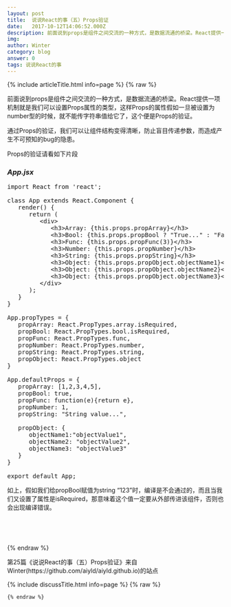 ```yaml
---
layout: post
title:  说说React的事（五）Props验证
date:   2017-10-12T14:06:52.000Z
description: 前面说到props是组件之间交流的一种方式，是数据流通的桥梁。React提供一项机制就是我们可以设置Props属性的类型，这样Props的属性假如一旦被设置为n...
img: 
author: Winter
category: blog
answer: 0
tags: 说说React的事
---
```

<div class="article-root">
  <div class="article">
    {% include articleTitle.html info=page %}
    {% raw %}
    <div class="article-content"><p>前面说到props是组件之间交流的一种方式，是数据流通的桥梁。React提供一项机制就是我们可以设置Props属性的类型，这样Props的属性假如一旦被设置为number型的时候，就不能传字符串值给它了，这个便是Props的验证。</p>

<p>通过Props的验证，我们可以让组件结构变得清晰，防止盲目传递参数，而造成产生不可预知的bug的隐患。</p>

<p>Props的验证请看如下片段</p>

<h3><em><strong>App.jsx</strong></em></h3>

<pre>
import React from &#39;react&#39;;

class App extends React.Component {
   render() {
      return (
         &lt;div&gt;
            &lt;h3&gt;Array: {this.props.propArray}&lt;/h3&gt;
            &lt;h3&gt;Bool: {this.props.propBool ? &quot;True...&quot; : &quot;False...&quot;}&lt;/h3&gt;
            &lt;h3&gt;Func: {this.props.propFunc(3)}&lt;/h3&gt;
            &lt;h3&gt;Number: {this.props.propNumber}&lt;/h3&gt;
            &lt;h3&gt;String: {this.props.propString}&lt;/h3&gt;
            &lt;h3&gt;Object: {this.props.propObject.objectName1}&lt;/h3&gt;
            &lt;h3&gt;Object: {this.props.propObject.objectName2}&lt;/h3&gt;
            &lt;h3&gt;Object: {this.props.propObject.objectName3}&lt;/h3&gt;
         &lt;/div&gt;
      );
   }
}

App.propTypes = {
   propArray: React.PropTypes.array.isRequired,
   propBool: React.PropTypes.bool.isRequired,
   propFunc: React.PropTypes.func,
   propNumber: React.PropTypes.number,
   propString: React.PropTypes.string,
   propObject: React.PropTypes.object
}

App.defaultProps = {
   propArray: [1,2,3,4,5],
   propBool: true,
   propFunc: function(e){return e},
   propNumber: 1,
   propString: &quot;String value...&quot;,
	
   propObject: {
      objectName1:&quot;objectValue1&quot;,
      objectName2: &quot;objectValue2&quot;,
      objectName3: &quot;objectValue3&quot;
   }
}

export default App;</pre>

<p>如上，假如我们给propBool赋值为string &ldquo;123&rdquo;时，编译是不会通过的，而且当我们又设置了属性是isRequired，那意味着这个值一定要从外部传进该组件，否则也会出现编译错误。</p>

<p>&nbsp;</p>

<p>&nbsp;</p>
</div>
    {% endraw %}
  </div>
  <p class="winter_mark">第25篇《说说React的事（五）Props验证》来自Winter(https://github.com/aiyld/aiyld.github.io)的站点</p>
  <div class="discuss-wrapper">
    {% include discussTitle.html info=page %}
    {% raw %}
    
    {% endraw %}
  </div>
<div>
